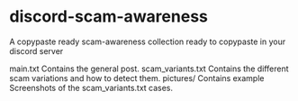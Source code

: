 # discord-scam-awareness
A copypaste ready scam-awareness collection ready to copypaste in your discord server

main.txt Contains the general post.
scam_variants.txt Contains the different scam variations and how to detect them.
pictures/ Contains example Screenshots of the scam_variants.txt cases.
